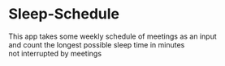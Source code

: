 # Sleep-Schedule
This app takes some weekly schedule of meetings as an input  
and count the longest possible sleep time in minutes  
not interrupted by meetings  
